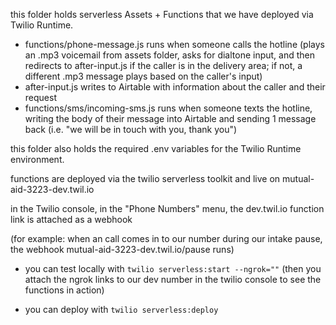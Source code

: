 this folder holds serverless Assets + Functions that we have deployed via Twilio Runtime.

- functions/phone-message.js runs when someone calls the hotline (plays an .mp3 voicemail from assets folder, asks for dialtone input, and then redirects to after-input.js if the caller is in the delivery area; if not, a different .mp3 message plays based on the caller's input)
- after-input.js writes to Airtable with information about the caller and their request
- functions/sms/incoming-sms.js runs when someone texts the hotline, writing the body of their message into Airtable and sending 1 message back (i.e. "we will be in touch with you, thank you")


this folder also holds the required .env variables for the Twilio Runtime environment.

functions are deployed via the twilio serverless toolkit and live on mutual-aid-3223-dev.twil.io

in the Twilio console, in the "Phone Numbers" menu, the dev.twil.io function link is attached as a webhook 

(for example: when an call comes in to our number during our intake pause, the webhook mutual-aid-3223-dev.twil.io/pause runs)

- you can test locally with `twilio serverless:start --ngrok=""` 
(then you attach the ngrok links to our dev number in the twilio console to see the functions in action)

- you can deploy with `twilio serverless:deploy`
